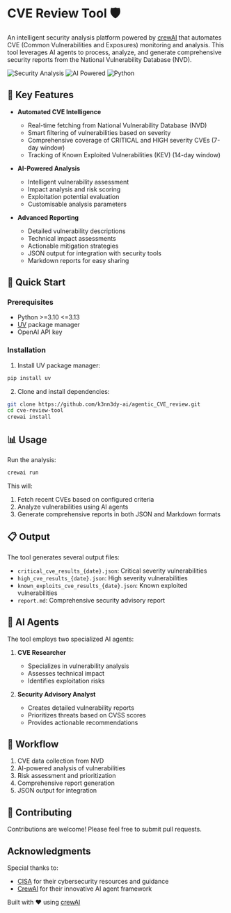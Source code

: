 # CVE Review Tool 🛡️

An intelligent security analysis platform powered by [crewAI](https://crewai.com) that automates CVE (Common Vulnerabilities and Exposures) monitoring and analysis. This tool leverages AI agents to process, analyze, and generate comprehensive security reports from the National Vulnerability Database (NVD).

![Security Analysis](https://img.shields.io/badge/Security-Analysis-blue)
![AI Powered](https://img.shields.io/badge/AI-Powered-green)
![Python](https://img.shields.io/badge/Python-3.10_|_3.11_|_3.12_|_3.13-blue)

## 🎯 Key Features

- **Automated CVE Intelligence**
  - Real-time fetching from National Vulnerability Database (NVD)
  - Smart filtering of vulnerabilities based on severity
  - Comprehensive coverage of CRITICAL and HIGH severity CVEs (7-day window)
  - Tracking of Known Exploited Vulnerabilities (KEV) (14-day window)

- **AI-Powered Analysis**
  - Intelligent vulnerability assessment
  - Impact analysis and risk scoring
  - Exploitation potential evaluation
  - Customisable analysis parameters

- **Advanced Reporting**
  - Detailed vulnerability descriptions
  - Technical impact assessments
  - Actionable mitigation strategies
  - JSON output for integration with security tools
  - Markdown reports for easy sharing

## 🚀 Quick Start

### Prerequisites

- Python >=3.10 <=3.13
- [UV](https://docs.astral.sh/uv/) package manager
- OpenAI API key

### Installation

1. Install UV package manager:
```bash
pip install uv
```

2. Clone and install dependencies:
```bash
git clone https://github.com/k3nn3dy-ai/agentic_CVE_review.git
cd cve-review-tool
crewai install
```

## 📊 Usage

Run the analysis:
```bash
crewai run
```

This will:
1. Fetch recent CVEs based on configured criteria
2. Analyze vulnerabilities using AI agents
3. Generate comprehensive reports in both JSON and Markdown formats

## 📋 Output

The tool generates several output files:

- `critical_cve_results_{date}.json`: Critical severity vulnerabilities
- `high_cve_results_{date}.json`: High severity vulnerabilities
- `known_exploits_cve_results_{date}.json`: Known exploited vulnerabilities
- `report.md`: Comprehensive security advisory report

## 🤖 AI Agents

The tool employs two specialized AI agents:

1. **CVE Researcher**
   - Specializes in vulnerability analysis
   - Assesses technical impact
   - Identifies exploitation risks

2. **Security Advisory Analyst**
   - Creates detailed vulnerability reports
   - Prioritizes threats based on CVSS scores
   - Provides actionable recommendations

## 🔄 Workflow

1. CVE data collection from NVD
2. AI-powered analysis of vulnerabilities
3. Risk assessment and prioritization
4. Comprehensive report generation
5. JSON output for integration

## 🤝 Contributing

Contributions are welcome! Please feel free to submit pull requests.

## Acknowledgments

Special thanks to:
- [CISA](https://www.cisa.gov/) for their cybersecurity resources and guidance
- [CrewAI](https://github.com/joaomdmoura/crewAI) for their innovative AI agent framework

Built with ❤️ using [crewAI](https://crewai.com)
